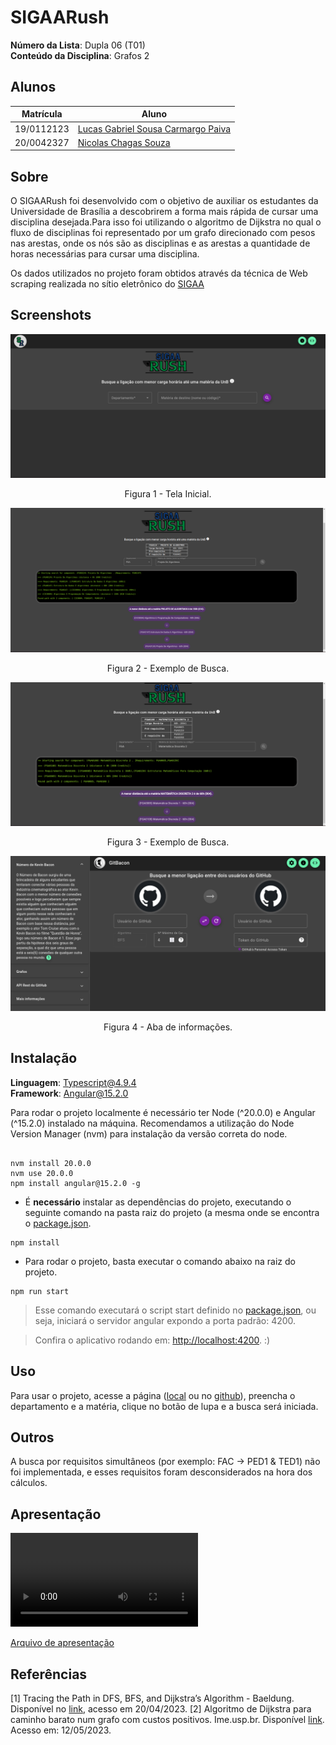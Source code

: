 # SIGAARush

**Número da Lista**: Dupla 06 (T01)<br>
**Conteúdo da Disciplina**: Grafos 2<br>

## Alunos

| Matrícula  | Aluno                                                                   |
|------------|-------------------------------------------------------------------------|
| 19/0112123 | [Lucas Gabriel Sousa Carmargo Paiva](https://github.com/lucasgabriel-2) |
| 20/0042327 | [Nicolas Chagas Souza](https://github.com/nszchagas)                    |

## Sobre

O SIGAARush foi desenvolvido com o objetivo de auxiliar os estudantes da Universidade de Brasília a descobrirem a forma mais rápida de cursar uma disciplina desejada.Para isso foi utilizando o algoritmo de Dijkstra no qual o fluxo de disciplinas foi representado por um grafo direcionado com pesos nas arestas, onde os nós são as disciplinas e as arestas a quantidade de horas necessárias para cursar uma disciplina.


Os dados utilizados no projeto foram obtidos através da técnica de Web scraping realizada no sítio eletrônico do [SIGAA](https://sigaa.unb.br/sigaa/public/componentes/busca_componentes.jsf?aba=p-ensino)

## Screenshots

<center>

![](./assets/tela-inicial.png)

Figura 1 - Tela Inicial.

</center>

![](./assets/busca1.png)

<center> Figura 2 - Exemplo de Busca.</center>

![](./assets/busca2.png)

<center> Figura 3 - Exemplo de Busca.</center>

![](./assets/informacoes.png)

<center> Figura 4 - Aba de informações.</center>

## Instalação

**Linguagem**: Typescript@4.9.4<br>
**Framework**: Angular@15.2.0<br>

Para rodar o projeto localmente é necessário ter Node (^20.0.0) e Angular (^15.2.0) instalado na máquina. Recomendamos a utilização do Node Version Manager (nvm) para instalação da versão correta do node.

```shell

nvm install 20.0.0
nvm use 20.0.0
npm install angular@15.2.0 -g

```

- É **necessário** instalar as dependências do projeto, executando o seguinte comando na pasta raiz do projeto (a mesma onde se encontra o [package.json](./package.json).

```shell
npm install 
```

- Para rodar o projeto, basta executar o comando abaixo na raiz do projeto.

```shell
npm run start 
```

> Esse comando executará o script start definido no [package.json](./package.json), ou seja, iniciará o servidor angular expondo a porta padrão: 4200.

> Confira o aplicativo rodando em: [http://localhost:4200](http://localhost:4200). :)

## Uso

Para usar o projeto, acesse a página ([local](http://localhost:4200) ou no [github](https://projeto-de-algoritmos.github.io/Grafos2_SIGAARush/)), preencha o departamento e a matéria, clique no botão de lupa e a busca será iniciada.

## Outros

A busca por requisitos simultâneos (por exemplo: FAC -> PED1 & TED1) não foi implementada, e esses requisitos foram desconsiderados na hora dos cálculos.

## Apresentação

<video src='./assets/gravacao.mp4'></video>

[Arquivo de apresentação](./assets/gravacao.mp4)

## Referências

[1] Tracing the Path in DFS, BFS, and Dijkstra’s Algorithm - Baeldung. Disponível no [link](https://www.baeldung.com/cs/dfs-vs-bfs-vs-dijkstra&#41), acesso em 20/04/2023.
[2] Algoritmo de Dijkstra para caminho barato num grafo com custos positivos. Ime.usp.br. Disponível [link](https://www.ime.usp.br/~pf/algoritmos_para_grafos/aulas/dijkstra.html). Acesso em: 12/05/2023.

‌
